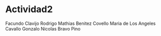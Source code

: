 # Actividad2
Facundo Clavijo
Rodrigo Mathias Benitez Covello
Maria de Los Angeles Cavallo
Gonzalo Nicolas Bravo Pino
